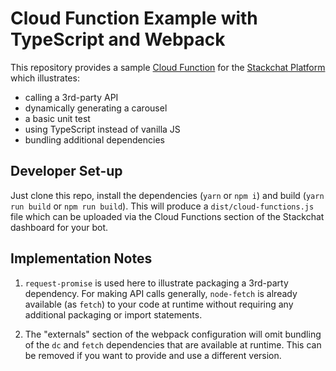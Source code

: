 # Cloud Function Example with TypeScript and Webpack

This repository provides a sample [Cloud Function](https://docs.stackchat.com/Bot-Builder/Cloud-Functions/Introduction.html) for the [Stackchat Platform](https://stackchat.com/) which illustrates:
  - calling a 3rd-party API
  - dynamically generating a carousel
  - a basic unit test
  - using TypeScript instead of vanilla JS
  - bundling additional dependencies

## Developer Set-up
Just clone this repo, install the dependencies (`yarn` or `npm i`) and build (`yarn run build` or `npm run build`). This will produce a `dist/cloud-functions.js` file which can be uploaded via the Cloud Functions section of the Stackchat dashboard for your bot.

## Implementation Notes
1. `request-promise` is used here to illustrate packaging a 3rd-party dependency. For making API calls generally, `node-fetch` is already available (as `fetch`) to your code at runtime without requiring any additional packaging or import statements.

2. The "externals" section of the webpack configuration will omit bundling of the `dc` and `fetch` dependencies that are available at runtime. This can be removed if you want to provide and use a different version.
